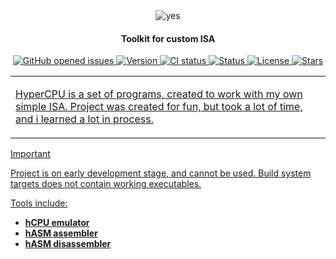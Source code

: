 <div align="center">
     <picture>
          <source media="(prefers-color-scheme: dark)" srcset="git/logo_dark.png">
          <source media="(prefers-color-scheme: light)" srcset="git/logo.png">
          <img alt="yes" src="https://user-images.githubusercontent.com/25423296/163456779-a8556205-d0a5-45e2-ac17-42d089e3c3f8.png">
     </picture>
</div>

<h4 align="center">Toolkit for custom ISA</h4>

<p align="center">
     <a href="https://github.com/HyperWinX/HyperCPU/issues">
     <img src="https://img.shields.io/github/issues/HyperWinX/HyperCPU"
          alt="GitHub opened issues">
     <img src="https://img.shields.io/badge/version-0.1.1-red"
          alt="Version">
     <img src="https://img.shields.io/github/actions/workflow/status/HyperWinX/HyperCPU/testing.yml?branch=dev"
          alt="CI status">
     <img src="https://img.shields.io/badge/status-in_development-red"
          alt="Status">
     <img src="https://img.shields.io/github/license/HyperWinX/HyperCPU"
          alt="License">
     <img src="https://img.shields.io/github/stars/HyperWinX/HyperCPU?color=lime"
          alt="Stars">
</p>

<table>
<tr>
<td>

HyperCPU is a set of programs, created to work with my own simple ISA.
Project was created for fun, but took a lot of time, and i learned a lot in process. 

</td>
</tr>
</table>

>[!IMPORTANT]
> Project is on early development stage, and cannot be used. Build system targets does not contain working executables. 

Tools include:
- **hCPU emulator**
- **hASM assembler**
- **hASM disassembler**
